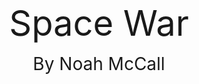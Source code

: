 <p style="text-align: center;">
  <span style= "font-size:4em;"> Space War </span>
</p>
<p style="text-align: center;">
 <span style= "font-size:2em;"> By Noah McCall </span>
</p>
